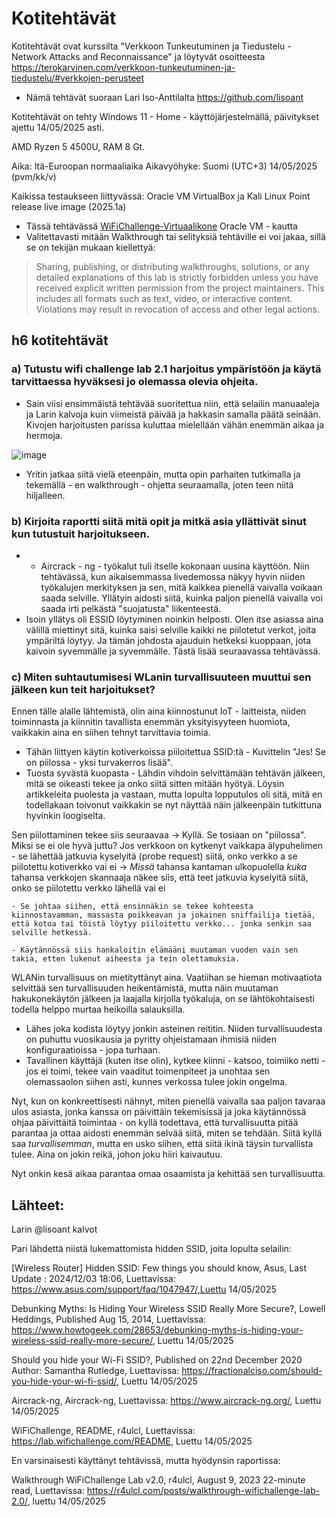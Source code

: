 # Kotitehtävät 

Kotitehtävät ovat kurssilta "Verkkoon Tunkeutuminen ja Tiedustelu - Network Attacks and Reconnaissance" ja löytyvät osoitteesta https://terokarvinen.com/verkkoon-tunkeutuminen-ja-tiedustelu/#verkkojen-perusteet 

- Nämä tehtävät suoraan Lari Iso-Anttilalta https://github.com/lisoant

Kotitehtävät on tehty Windows 11 - Home - käyttöjärjestelmällä, päivitykset ajettu 14/05/2025 asti.

AMD Ryzen 5 4500U, RAM 8 Gt.

Aika: Itä-Euroopan normaaliaika Aikavyöhyke: Suomi (UTC+3) 14/05/2025 (pvm/kk/v)

Kaikissa testaukseen liittyvässä: Oracle VM VirtualBox ja Kali Linux Point release live image (2025.1a)
- Tässä tehtävässä [WiFiChallenge-Virtuaalikone](https://lab.wifichallenge.com/) Oracle VM - kautta
- Valitettavasti mitään Walkthrough tai selityksiä tehtäville ei voi jakaa, sillä se on tekijän mukaan kiellettyä: 

> Sharing, publishing, or distributing walkthroughs, solutions, or any detailed explanations of this lab is strictly forbidden unless you have received explicit written permission from the project maintainers. This includes all formats such as text, video, or interactive content. Violations may result in revocation of access and other legal actions.

## h6 kotitehtävät

### a) Tutustu wifi challenge lab 2.1 harjoitus ympäristöön ja käytä tarvittaessa hyväksesi jo olemassa olevia ohjeita.
- Sain viisi ensimmäistä tehtävää suoritettua niin, että selailin manuaaleja ja Larin kalvoja kuin viimeistä päivää ja hakkasin samalla päätä seinään. Kivojen harjoitusten parissa kuluttaa mielellään vähän enemmän aikaa ja hermoja.

![image](https://github.com/user-attachments/assets/347a4f6c-aeb3-40d7-8f3a-1b0be74f48c1)

- Yritin jatkaa siitä vielä eteenpäin, mutta opin parhaiten tutkimalla ja tekemällä - en walkthrough - ohjetta seuraamalla, joten teen niitä hiljalleen.

### b) Kirjoita raportti siitä mitä opit ja mitkä asia yllättivät sinut kun tutustuit harjoitukseen.

- - Aircrack - ng - työkalut tuli itselle kokonaan uusina käyttöön. Niin tehtävässä, kun aikaisemmassa livedemossa näkyy hyvin niiden työkalujen merkityksen ja sen, mitä kaikkea pienellä vaivalla voikaan saada selville. Yllätyin aidosti siitä, kuinka paljon pienellä vaivalla voi saada irti pelkästä "suojatusta" liikenteestä.
- Isoin yllätys oli ESSID löytyminen noinkin helposti. Olen itse asiassa aina välillä miettinyt sitä, kuinka saisi selville kaikki ne piilotetut verkot, joita ympäriltä löytyy. Ja tämän johdosta ajauduin hetkeksi kuoppaan, jota kaivoin syvemmälle ja syvemmälle. Tästä lisää seuraavassa tehtävässä.

### c) Miten suhtautumisesi WLanin turvallisuuteen muuttui sen jälkeen kun teit harjoitukset?

Ennen tälle alalle lähtemistä, olin aina kiinnostunut IoT - laitteista, niiden toiminnasta ja kiinnitin tavallista enemmän yksityisyyteen huomiota, vaikkakin aina en siihen tehnyt tarvittavia toimia.
- Tähän liittyen käytin kotiverkoissa piiloitettua SSID:tä - Kuvittelin "Jes! Se on piilossa - yksi turvakerros lisää".
- Tuosta syvästä kuopasta - Lähdin vihdoin selvittämään tehtävän jälkeen, mitä se oikeasti tekee ja onko siitä sitten mitään hyötyä. Löysin artikkeleita puolesta ja vastaan, mutta lopulta lopputulos oli sitä, mitä en todellakaan toivonut vaikkakin se nyt näyttää näin jälkeenpäin tutkittuna hyvinkin loogiselta.

Sen piilottaminen tekee siis seuraavaa -> Kyllä. Se tosiaan on "piilossa". Miksi se ei ole hyvä juttu? Jos verkkoon on kytkenyt vaikkapa älypuhelimen - se lähettää jatkuvia kyselyitä (probe request) siitä, onko verkko a se piilotettu kotiverkko vai ei -> *Missä* tahansa kantaman ulkopuolella *kuka* tahansa verkkojen skannaaja näkee siis, että teet jatkuvia kyselyitä siitä, onko se piilotettu verkko lähellä vai ei
   
    - Se johtaa siihen, että ensinnäkin se tekee kohteesta kiinnostavamman, massasta poikkeavan ja jokainen sniffailija tietää, että kotoa tai töistä löytyy piiloitettu verkko... jonka senkin saa selville hetkessä.
    
    - Käytännössä siis hankaloitin elämääni muutaman vuoden vain sen takia, etten lukenut aiheesta ja tein olettamuksia. 

WLANin turvallisuus on mietityttänyt aina. Vaatiihan se hieman motivaatiota selvittää sen turvallisuuden heikentämistä, mutta näin muutaman hakukonekäytön jälkeen ja laajalla kirjolla työkaluja, on se lähtökohtaisesti todella helppo murtaa heikoilla salauksilla.
- Lähes joka kodista löytyy jonkin asteinen reititin. Niiden turvallisuudesta on puhuttu vuosikausia ja pyritty ohjeistamaan ihmisiä niiden konfiguraatioissa - jopa turhaan.
- Tavallinen käyttäjä (kuten itse olin), kytkee kiinni - katsoo, toimiiko netti - jos ei toimi, tekee vain vaaditut toimenpiteet ja unohtaa sen olemassaolon siihen asti, kunnes verkossa tulee jokin ongelma.

Nyt, kun on konkreettisesti nähnyt, miten pienellä vaivalla saa paljon tavaraa ulos asiasta, jonka kanssa on päivittäin tekemisissä ja joka käytännössä ohjaa päivittäitä toimintaa - on kyllä todettava, että turvallisuutta pitää parantaa ja ottaa aidosti enemmän selvää siitä, miten se tehdään.
Siitä kyllä saa *turvallisemman*, mutta en usko siihen, että siitä ikinä täysin turvallista tulee. Aina on jokin reikä, johon joku hiiri kaivautuu.

Nyt onkin kesä aikaa parantaa omaa osaamista ja kehittää sen turvallisuutta.


## Lähteet: 

Larin @lisoant kalvot


Pari lähdettä niistä lukemattomista hidden SSID, joita lopulta selailin: 

[Wireless Router] Hidden SSID: Few things you should know, Asus, Last Update : 2024/12/03 18:06, Luettavissa: https://www.asus.com/support/faq/1047947/,Luettu 14/05/2025

Debunking Myths: Is Hiding Your Wireless SSID Really More Secure?, Lowell Heddings, Published Aug 15, 2014, Luettavissa: https://www.howtogeek.com/28653/debunking-myths-is-hiding-your-wireless-ssid-really-more-secure/, Luettu 14/05/2025

Should you hide your Wi-Fi SSID?, Published on 22nd December 2020 Author: Samantha Rutledge, Luettavissa: https://fractionalciso.com/should-you-hide-your-wi-fi-ssid/, Luettu 14/05/2025



Aircrack-ng, Aircrack-ng, Luettavissa: https://www.aircrack-ng.org/, Luettu 14/05/2025

WiFiChallenge, README, r4ulcl, Luettavissa: https://lab.wifichallenge.com/README, Luettu 14/05/2025


En varsinaisesti käyttänyt tehtävissä, mutta hyödynsin raportissa:

Walkthrough WiFiChallenge Lab v2.0, r4ulcl, August 9, 2023  22-minute read, Luettavissa: https://r4ulcl.com/posts/walkthrough-wifichallenge-lab-2.0/, luettu 14/05/2025
